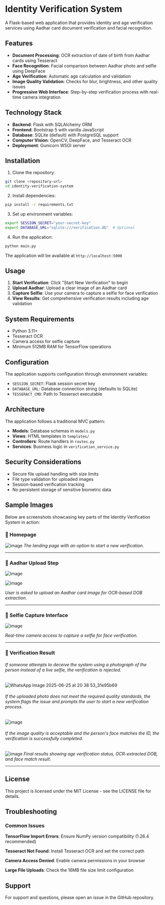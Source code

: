 # Identity Verification System

A Flask-based web application that provides identity and age verification services using Aadhar card document verification and facial recognition.

## Features

- **Document Processing**: OCR extraction of date of birth from Aadhar cards using Tesseract
- **Face Recognition**: Facial comparison between Aadhar photo and selfie using DeepFace
- **Age Verification**: Automatic age calculation and validation
- **Image Quality Validation**: Checks for blur, brightness, and other quality issues
- **Progressive Web Interface**: Step-by-step verification process with real-time camera integration

## Technology Stack

- **Backend**: Flask with SQLAlchemy ORM
- **Frontend**: Bootstrap 5 with vanilla JavaScript
- **Database**: SQLite (default) with PostgreSQL support
- **Computer Vision**: OpenCV, DeepFace, and Tesseract OCR
- **Deployment**: Gunicorn WSGI server

## Installation

1. Clone the repository:

```bash
git clone <repository-url>
cd identity-verification-system
```

2. Install dependencies:

```bash
pip install -r requirements.txt
```

3. Set up environment variables:

```bash
export SESSION_SECRET="your-secret-key"
export DATABASE_URL="sqlite:///verification.db"  # Optional
```

4. Run the application:

```bash
python main.py
```

The application will be available at `http://localhost:5000`

## Usage

1. **Start Verification**: Click "Start New Verification" to begin
2. **Upload Aadhar**: Upload a clear image of an Aadhar card
3. **Capture Selfie**: Use your camera to capture a selfie for face verification
4. **View Results**: Get comprehensive verification results including age validation

## System Requirements

- Python 3.11+
- Tesseract OCR
- Camera access for selfie capture
- Minimum 512MB RAM for TensorFlow operations

## Configuration

The application supports configuration through environment variables:

- `SESSION_SECRET`: Flask session secret key
- `DATABASE_URL`: Database connection string (defaults to SQLite)
- `TESSERACT_CMD`: Path to Tesseract executable

## Architecture

The application follows a traditional MVC pattern:

- **Models**: Database schemas in `models.py`
- **Views**: HTML templates in `templates/`
- **Controllers**: Route handlers in `routes.py`
- **Services**: Business logic in `verification_service.py`

## Security Considerations

- Secure file upload handling with size limits
- File type validation for uploaded images
- Session-based verification tracking
- No persistent storage of sensitive biometric data

## Sample Images

Below are screenshots showcasing key parts of the Identity Verification System in action:


### 🔹 Homepage
![image](https://github.com/user-attachments/assets/95c91168-63ac-4527-915d-4897962ff118)
*The landing page with an option to start a new verification.*

---

### 🔹 Aadhar Upload Step
![image](https://github.com/user-attachments/assets/3b185575-01bf-4e5b-8597-7e18bcaa7bb9)


![image](https://github.com/user-attachments/assets/1ad51d8d-5498-4c72-9c1d-08d0ab57b586)

*User is asked to upload an Aadhar card image for OCR-based DOB extraction.*

---

### 🔹 Selfie Capture Interface
![image](https://github.com/user-attachments/assets/73a946fe-fe87-4a9e-a365-ecda5b4aec32)

*Real-time camera access to capture a selfie for face verification.*

---

### 🔹 Verification Result
###### If someone attempts to deceive the system using a photograph of the person instead of a live selfie, the verification is rejected.
![WhatsApp Image 2025-06-25 at 20 38 53_31e95b69](https://github.com/user-attachments/assets/e8c8ec5b-1d34-4b57-809e-dd20383e2bcf)
###### If the uploaded photo does not meet the required quality standards, the system flags the issue and prompts the user to start a new verification process.
![image](https://github.com/user-attachments/assets/3aa15475-4993-4233-a2ca-d6d16f80aa64)


###### If the image quality is acceptable and the person's face matches the ID, the verification is successfully completed.
![image](https://github.com/user-attachments/assets/afca3874-8999-4833-b455-3998f0a9199c)
*Final results showing age verification status, OCR-extracted DOB, and face match result.*

---

## License

This project is licensed under the MIT License - see the LICENSE file for details.

## Troubleshooting

### Common Issues

**TensorFlow Import Errors**: Ensure NumPy version compatibility (1.26.4 recommended)

**Tesseract Not Found**: Install Tesseract OCR and set the correct path

**Camera Access Denied**: Enable camera permissions in your browser

**Large File Uploads**: Check the 16MB file size limit configuration

## Support

For support and questions, please open an issue in the GitHub repository.
